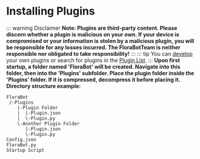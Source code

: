 # Installing Plugins
::: warning Disclaimer
**Note: Plugins are third-party content. Please discern whether a plugin is malicious on your own. If your device is compromised or your information is stolen by a malicious plugin, you will be responsible for any losses incurred. The FloraBotTeam is neither responsible nor obligated to take responsibility!**
:::
::: tip
You can [develop](../develop/plugin_develop.md) your own plugins or search for plugins in the [Plugin List](./plugin_list).
:::
**Upon first startup, a folder named 'FloraBot' will be created. Navigate into this folder, then into the 'Plugins' subfolder. Place the plugin folder inside the 'Plugins' folder. If it is compressed, decompress it before placing it.**  
**Directory structure example:**  
```File
FloraBot
 /-Plugins
    |-Plugin Folder
    |  |-Plugin.json
    |  \-Plugin.py
    \-Another Plugin Folder
       |-Plugin.json
       \-Plugin.py
Config.json
FloraBot.py
Startup Script
```
